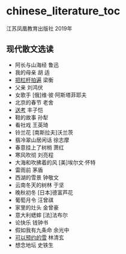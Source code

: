 # chinese_literature_toc
江苏凤凰教育出版社 2019年
## 现代散文选读 
* 阿长与山海经 鲁迅
* 我的母亲 胡 适
* [把栏杆拍遍](https://baike.baidu.com/item/把栏杆拍遍) 梁衡
* 父亲 刘鸿伏
* 女歌手 [俄]维·彼·阿斯塔菲耶夫
* 北京的春节 老舍
* [送考](https://baike.baidu.com/item/送考/20796074) 丰子恺
* 鞋的故事 孙犁
* 看社戏 王英琦
* 铃兰花 [南斯拉夫]沃兰茨
* 翡冷翠山居闲话 徐志摩
* 春意挂上了树梢 萧红
* 寒风吹彻 刘亮程
* 大海和吹拂着的风 [美]埃尔文·怀特
* 雷雨前 茅盾
* 西湖的雪景 钟敬文
* 云南冬天的树林 于坚
* 晚秋初冬 [日本]德富芦花
* 葡萄月令 汪曾祺
* 家里的灶头 金曾豪
* 意大利蟋蟀 [法]法布尔
* 论快乐 钱钟书
* 假如我有九条命 余光中
* [可以预约的雪](https://wenku.baidu.com/view/054ba81d3186bceb18e8bb5c.html) 林清玄
* 想念地坛 史铁生 
